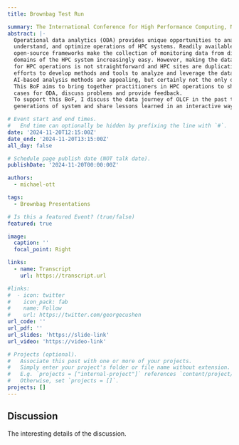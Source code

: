```yaml
---
title: Brownbag Test Run

summary: The International Conference for High Performance Computing, Networking, Storage, and Analysis (SC24) - Birds of a Feather on Operational Data Analytics
abstract: |-
  Operational data analytics (ODA) provides unique opportunities to analyze,
  understand, and optimize operations of HPC systems. Readily available
  open-source frameworks make the collection of monitoring data from different
  domains of the HPC system increasingly easy. However, making the data work
  for HPC operations is not straightforward and HPC sites are duplicating
  efforts to develop methods and tools to analyze and leverage the data.
  AI-based analysis methods are appealing, but certainly not the only option.
  This BoF aims to bring together practitioners in HPC operations to share use
  cases for ODA, discuss problems and provide feedback.
  To support this BoF, I discuss the data journey of OLCF in the past two
  generations of system and share lessons learned in an interactive way.

# Event start and end times.
#   End time can optionally be hidden by prefixing the line with `#`.
date: '2024-11-20T12:15:00Z'
date_end: '2024-11-20T13:15:00Z'
all_day: false

# Schedule page publish date (NOT talk date).
publishDate: '2024-11-20T00:00:00Z'

authors:
  - michael-ott

tags:
  - Brownbag Presentations

# Is this a featured Event? (true/false)
featured: true

image:
  caption: ''
  focal_point: Right

links:
  - name: Transcript
    url: https://transcript.url

#links:
#  - icon: twitter
#    icon_pack: fab
#    name: Follow
#    url: https://twitter.com/georgecushen
url_code: ''
url_pdf: ''
url_slides: 'https://slide-link'
url_video: 'https://video-link'

# Projects (optional).
#   Associate this post with one or more of your projects.
#   Simply enter your project's folder or file name without extension.
#   E.g. `projects = ["internal-project"]` references `content/project/deep-learning/index.md`.
#   Otherwise, set `projects = []`.
projects: []
---
```


## Discussion

The interesting details of the discussion.
